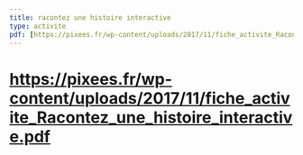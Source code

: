 ```yaml
---
title: racontez une histoire interactive
type: activite
pdf: [https://pixees.fr/wp-content/uploads/2017/11/fiche_activite_Racontez_une_histoire_interactive.pdf]
---
```


# https://pixees.fr/wp-content/uploads/2017/11/fiche_activite_Racontez_une_histoire_interactive.pdf